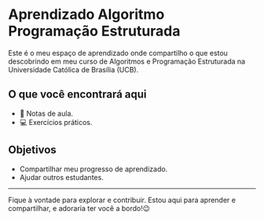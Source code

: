# Aprendizado Algoritmo Programação Estruturada

Este é o meu espaço de aprendizado onde compartilho o que estou descobrindo em meu curso de Algoritmos e Programação Estruturada na Universidade Católica de Brasília (UCB).

## O que você encontrará aqui

- 📔 Notas de aula.
- 💻 Exercícios práticos.

## Objetivos

- Compartilhar meu progresso de aprendizado.
- Ajudar outros estudantes.

---

Fique à vontade para explorar e contribuir. Estou aqui para aprender e compartilhar, e adoraria ter você a bordo!😉


